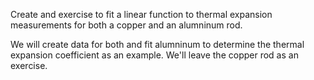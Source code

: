 Create and exercise to fit a linear function to thermal expansion measurements for both a copper and an alumninum rod.

We will create data for both and fit alumninum to determine the thermal expansion coefficient as an example.
We'll leave the copper rod as an exercise.
